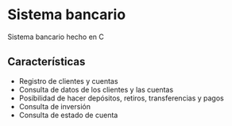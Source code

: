 # Sistema bancario
Sistema bancario hecho en C
## Características
- Registro de clientes y cuentas
- Consulta de datos de los clientes y las cuentas
- Posibilidad de hacer depósitos, retiros, transferencias y pagos
- Consulta de inversión
- Consulta de estado de cuenta
